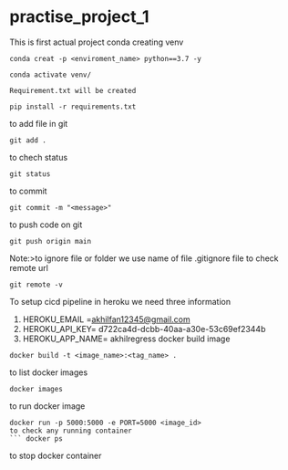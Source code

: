 # practise_project_1
This is first actual project
conda creating venv
```
conda creat -p <enviroment_name> python==3.7 -y
```
```
conda activate venv/
```
```
Requirement.txt will be created
``` 

```
pip install -r requirements.txt
```
to add file in git 
```
git add . 
```
to chech status
```
git status
```
to commit
```
git commit -m "<message>"
```
to push code on git 
```
git push origin main
```
Note:>to ignore file or folder we use name of file .gitignore file
to check remote url 
```
git remote -v
```
To setup cicd pipeline in heroku we need three information
1. HEROKU_EMAIL =akhilfan12345@gmail.com
2. HEROKU_API_KEY= d722ca4d-dcbb-40aa-a30e-53c69ef2344b
3. HEROKU_APP_NAME= akhilregress
docker build image
```
docker build -t <image_name>:<tag_name> .
```
to list docker images
```
docker images
```
to run docker image 
```
docker run -p 5000:5000 -e PORT=5000 <image_id>
to check any running container
``` docker ps
```
to stop docker container
```docker stop <container_id >
```

